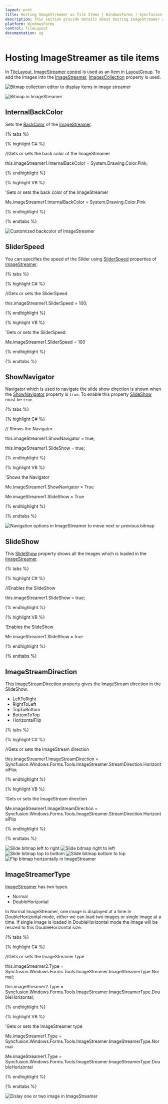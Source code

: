 ```yaml
---
layout: post
title: Hosting ImageStreamer as Tile Items | WindowsForms | Syncfusion
description: This section provide details about hosting ImageStreamer as tile items in TileLayout for Windows Forms
platform: WindowsForms
control: TileLayout 
documentation: ug
---
```


# Hosting ImageStreamer as tile items

In [TileLayout](https://help.syncfusion.com/cr/cref_files/windowsforms/Syncfusion.Tools.Windows~Syncfusion.Windows.Forms.Tools.TileLayout.html), [ImageStreamer control](https://help.syncfusion.com/cr/windowsforms/Syncfusion.Tools.Windows~Syncfusion.Windows.Forms.Tools.ImageStreamer.html) is used as an Item in [LayoutGroup](https://help.syncfusion.com/cr/windowsforms/Syncfusion.Tools.Windows~Syncfusion.Windows.Forms.Tools.LayoutGroup.html). To add the Images into the [ImageStreamer](https://help.syncfusion.com/cr/windowsforms/Syncfusion.Tools.Windows~Syncfusion.Windows.Forms.Tools.ImageStreamer.html), [ImagesCollection](https://help.syncfusion.com/cr/windowsforms/Syncfusion.Shared.Base~Syncfusion.Windows.Forms.Tools.ImageCollection.html) property is used.

![Bitmap collection editor to display items in image streamer](HostingImageStreamerasItems_images/CollectionEditorWindow.png)

![Bitmap in ImageStreamer](HostingImageStreamerasItems_images/StreamerControl.png)


## InternalBackColor

Sets the [BackColor](https://help.syncfusion.com/cr/windowsforms/Syncfusion.Tools.Windows~Syncfusion.Windows.Forms.Tools.ImageStreamer~BackColor.html) of the [ImageStreamer](https://help.syncfusion.com/cr/windowsforms/Syncfusion.Tools.Windows~Syncfusion.Windows.Forms.Tools.ImageStreamer.html).

{% tabs %}

{% highlight C# %}

//Gets or sets the back color of the ImageStreamer

this.imageStreamer1.InternalBackColor = System.Drawing.Color.Pink;

{% endhighlight %}


{% highlight VB %}

'Gets or sets the back color of the ImageStreamer

 Me.imageStreamer1.InternalBackColor = System.Drawing.Color.Pink
 
{% endhighlight %}

{% endtabs %}


![Customized backcolor of ImageStreamer](HostingImageStreamerasItems_images/Setting-backcolor-for-streamer_control.png)


## SliderSpeed

You can specifies the speed of the Slider using [SliderSpeed](https://help.syncfusion.com/cr/windowsforms/Syncfusion.Tools.Windows~Syncfusion.Windows.Forms.Tools.ImageStreamer~SliderSpeed.html) properties of [ImageStreamer](https://help.syncfusion.com/cr/windowsforms/Syncfusion.Tools.Windows~Syncfusion.Windows.Forms.Tools.ImageStreamer.html).

{% tabs %}

{% highlight C# %}

//Gets or sets the SliderSpeed

this.imageStreamer1.SliderSpeed = 100;

{% endhighlight %}


{% highlight VB %}

 'Gets or sets the SliderSpeed
 
 Me.imageStreamer1.SliderSpeed = 100
 
{% endhighlight %}

{% endtabs %}


## ShowNavigator

Navigator which is used to navigate the slide show direction is shown when the [ShowNavigator](https://help.syncfusion.com/cr/windowsforms/Syncfusion.Tools.Windows~Syncfusion.Windows.Forms.Tools.ImageStreamer~ShowNavigator.html) property is `true`. To enable this property [SlideShow](https://help.syncfusion.com/cr/windowsforms/Syncfusion.Tools.Windows~Syncfusion.Windows.Forms.Tools.ImageStreamer~SlideShow.html) must be `true`.

{% tabs %}

{% highlight C# %}

// Shows the Navigator

this.imageStreamer1.ShowNavigator = true;

this.imageStreamer1.SlideShow = true;

{% endhighlight %}

{% highlight VB %}

'Shows the Navigator

 Me.imageStreamer1.ShowNavigator = True
 
 Me.imageStreamer1.SlideShow = True
 
{% endhighlight %}

{% endtabs %}

![Navigation options in ImageStreamer to move next or previous bitmap](HostingImageStreamerasItems_images/Navigator.png)

## SlideShow

This [SlideShow](https://help.syncfusion.com/cr/windowsforms/Syncfusion.Tools.Windows~Syncfusion.Windows.Forms.Tools.ImageStreamer~SlideShow.html) property shows all the Images which is loaded in the [ImageStreamer](https://help.syncfusion.com/cr/windowsforms/Syncfusion.Tools.Windows~Syncfusion.Windows.Forms.Tools.ImageStreamer.html).

{% tabs %}

{% highlight C# %}

//Enables the SlideShow

this.imageStreamer1.SlideShow = true;

{% endhighlight %}

{% highlight VB %}

‘Enables the SlideShow

Me.imageStreamer1.SlideShow = true
 
{% endhighlight %}

{% endtabs %}

## ImageStreamDirection

This [ImageStreamDirection](https://help.syncfusion.com/cr/windowsforms/Syncfusion.Tools.Windows~Syncfusion.Windows.Forms.Tools.ImageStreamer~ImageStreamDirection.html) property gives the ImageStream direction in the SlideShow.

* LeftToRight
* RightToLeft
* TopToBottom
* BottomToTop
* HorizontalFlip

{% tabs %}

{% highlight C# %}

//Gets or sets the ImageStream direction

this.imageStreamer1.ImageStreamDirection = Syncfusion.Windows.Forms.Tools.ImageStreamer.StreamDirection.HorizontalFlip;

{% endhighlight %}

{% highlight VB %}

‘Gets or sets the ImageStream direction

Me.imageStreamer1.ImageStreamDirection = Syncfusion.Windows.Forms.Tools.ImageStreamer.StreamDirection.HorizontalFlip
 
{% endhighlight %}

{% endtabs %}

![Slide bitmap left to right](HostingImageStreamerasItems_images/StreamDirection1.png)
![Slide bitmap right to left](HostingImageStreamerasItems_images/StreamDirection2.png)
![Slide bitmap top to bottom](HostingImageStreamerasItems_images/StreamDirection3.png)
![Slide bitmap bottom to top](HostingImageStreamerasItems_images/StreamDirection4.png)
![Flip bitmap horizontally in ImageStreamer](HostingImageStreamerasItems_images/StreamDirection5.png)

## ImageStreamerType

[ImageStreamer](https://help.syncfusion.com/cr/windowsforms/Syncfusion.Tools.Windows~Syncfusion.Windows.Forms.Tools.ImageStreamer.html) has two types.

* Normal
* DoubleHorizontal

In Normal ImageStreamer, one image is displayed at a time.In DoubleHorizontal mode, either we can load two images or single image at a time. If single image is loaded in DoubleHorizontal mode the Image will be resized to this DoubleHorizontal size.

{% tabs %}

{% highlight C# %}

//Gets or sets the ImageStreamer type

this.imageStreamer2.Type = Syncfusion.Windows.Forms.Tools.ImageStreamer.ImageStreamerType.Normal;

this.imageStreamer2.Type = Syncfusion.Windows.Forms.Tools.ImageStreamer.ImageStreamerType.DoubleHorizontal;

{% endhighlight %}

{% highlight VB %}

'Gets or sets the ImageStreamer type

Me.imageStreamer1.Type = Syncfusion.Windows.Forms.Tools.ImageStreamer.ImageStreamerType.Normal

Me.imageStreamer1.Type = Syncfusion.Windows.Forms.Tools.ImageStreamer.ImageStreamerType.DoubleHorizontal
 
{% endhighlight %}

{% endtabs %}

![Dislay one or two image in ImageStreamer](HostingImageStreamerasItems_images/Properties_img1.jpeg)


